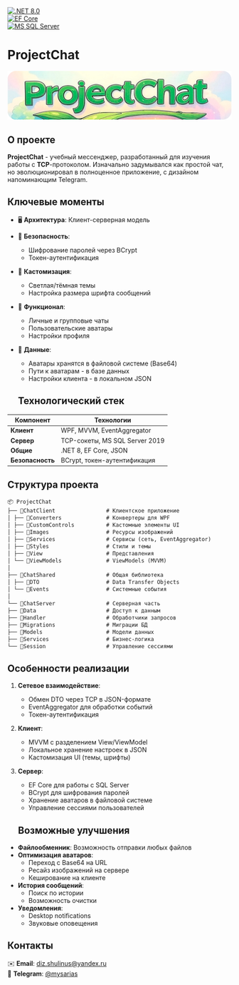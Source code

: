 [![.NET 8.0](https://img.shields.io/badge/.NET-8.0-green?style=for-the-badge)]( https://dotnet.microsoft.com/download/dotnet/8.0 )  
[![EF Core](https://img.shields.io/badge/EF_Core-8.0-purple?style=for-the-badge)]( https://learn.microsoft.com/en-us/ef/core/ )  
[![MS SQL Server](https://img.shields.io/badge/MS_SQL-Server-yellow?style=for-the-badge)]( https://www.microsoft.com/en-us/sql-server )

# ProjectChat 

![ProjectChat Logo](assets/images/banner.png) 

## О проекте
**ProjectChat** - учебный мессенджер, разработанный для изучения работы с **TCP**-протоколом. Изначально задумывался как простой чат, но эволюционировал в полноценное приложение, с дизайном напоминающим Telegram.

## Ключевые моменты
- 🖥️ **Архитектура**: Клиент-серверная модель
- 🔐 **Безопасность**: 
  - Шифрование паролей через BCrypt
  - Токен-аутентификация
- 🎨 **Кастомизация**:
  - Светлая/тёмная темы
  - Настройка размера шрифта сообщений
- 👥 **Функционал**:
  - Личные и групповые чаты
  - Пользовательские аватары
  - Настройки профиля
- 📁 **Данные**:
  - Аватары хранятся в файловой системе (Base64)
  - Пути к аватарам - в базе данных
  - Настройки клиента - в локальном JSON

  ## Технологический стек
| Компонент       | Технологии                     |
|-----------------|--------------------------------|
| **Клиент**      | WPF, MVVM, EventAggregator     |
| **Сервер**      | TCP-сокеты, MS SQL Server 2019 |
| **Общие**       | .NET 8, EF Core, JSON          |
| **Безопасность**| BCrypt, токен-аутентификация   |
## Структура проекта
```
📦 ProjectChat
├── 📂ChatClient                # Клиентское приложение
│ ├── 📂Converters              # Конвертеры для WPF
│ ├── 📂CustomControls          # Кастомные элементы UI
│ ├── 📂Images                  # Ресурсы изображений
│ ├── 📂Services                # Сервисы (сеть, EventAggregator)
│ ├── 📂Styles                  # Стили и темы
│ ├── 📂View                    # Представления
│ └── 📂ViewModels              # ViewModels (MVVM)
│
├── 📂ChatShared                # Общая библиотека
│ ├── 📂DTO                     # Data Transfer Objects
│ └── 📂Events                  # Системные события
│
└── 📂ChatServer                # Серверная часть
├── 📂Data                      # Доступ к данным
├── 📂Handler                   # Обработчики запросов
├── 📂Migrations                # Миграции БД
├── 📂Models                    # Модели данных
├── 📂Services                  # Бизнес-логика
└── 📂Session                   # Управление сессиями
```

## Особенности реализации
1. **Сетевое взаимодействие**:
   - Обмен DTO через TCP в JSON-формате
   - EventAggregator для обработки событий
   - Токен-аутентификация

2. **Клиент**:
   - MVVM с разделением View/ViewModel
   - Локальное хранение настроек в JSON
   - Кастомизация UI (темы, шрифты)

3. **Сервер**:
   - EF Core для работы с SQL Server
   - BCrypt для шифрования паролей
   - Хранение аватаров в файловой системе
   - Управление сессиями пользователей

   ## Возможные улучшения
- **Файлообменник**: Возможность отправки любых файлов
- **Оптимизация аватаров**: 
  - Переход с Base64 на URL
  - Ресайз изображений на сервере
  - Кеширование на клиенте
- **История сообщений**: 
  - Поиск по истории
  - Возможность очистки
- **Уведомления**: 
  - Desktop notifications
  - Звуковые оповещения

## Контакты
✉️ **Email**: [diz.shulinus@yandex.ru](mailto:diz.shulinus@yandex.ru)  
📱 **Telegram**: [@mysarias](https://t.me/mysarias)

